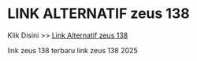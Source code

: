# LINK ALTERNATIF zeus 138

Klik Disini >> <a href="https://linksto.pages.dev/">Link Alternatif zeus 138 </a>

link zeus 138 terbaru
link zeus 138 2025